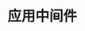 <!--
 * @Author: devilswj
 * @Date: 2021-11-26 15:58:56
 * @LastEditors: devilswj
 * @LastEditTime: 2021-11-26 15:58:57
 * @FilePath: \shop\middleware\readme.md
-->
# 应用中间件